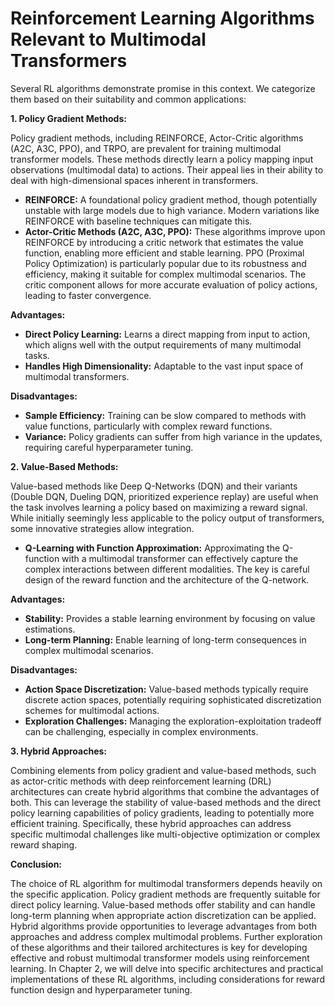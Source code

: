 # Reinforcement Learning Algorithms Relevant to Multimodal Transformers


Several RL algorithms demonstrate promise in this context.  We categorize them based on their suitability and common applications:

**1. Policy Gradient Methods:**

Policy gradient methods, including REINFORCE, Actor-Critic algorithms (A2C, A3C, PPO), and TRPO, are prevalent for training multimodal transformer models.  These methods directly learn a policy mapping input observations (multimodal data) to actions.  Their appeal lies in their ability to deal with high-dimensional spaces inherent in transformers.

* **REINFORCE:**  A foundational policy gradient method, though potentially unstable with large models due to high variance.  Modern variations like REINFORCE with baseline techniques can mitigate this.
* **Actor-Critic Methods (A2C, A3C, PPO):**  These algorithms improve upon REINFORCE by introducing a critic network that estimates the value function, enabling more efficient and stable learning.  PPO (Proximal Policy Optimization) is particularly popular due to its robustness and efficiency, making it suitable for complex multimodal scenarios.  The critic component allows for more accurate evaluation of policy actions, leading to faster convergence.

**Advantages:**

* **Direct Policy Learning:**  Learns a direct mapping from input to action, which aligns well with the output requirements of many multimodal tasks.
* **Handles High Dimensionality:**  Adaptable to the vast input space of multimodal transformers.


**Disadvantages:**

* **Sample Efficiency:**  Training can be slow compared to methods with value functions, particularly with complex reward functions.
* **Variance:**  Policy gradients can suffer from high variance in the updates, requiring careful hyperparameter tuning.


**2. Value-Based Methods:**

Value-based methods like Deep Q-Networks (DQN) and their variants (Double DQN, Dueling DQN, prioritized experience replay) are useful when the task involves learning a policy based on maximizing a reward signal.  While initially seemingly less applicable to the policy output of transformers, some innovative strategies allow integration.

* **Q-Learning with Function Approximation:**  Approximating the Q-function with a multimodal transformer can effectively capture the complex interactions between different modalities. The key is careful design of the reward function and the architecture of the Q-network.


**Advantages:**

* **Stability:**  Provides a stable learning environment by focusing on value estimations.
* **Long-term Planning:**  Enable learning of long-term consequences in complex multimodal scenarios.


**Disadvantages:**

* **Action Space Discretization:**  Value-based methods typically require discrete action spaces, potentially requiring sophisticated discretization schemes for multimodal actions.
* **Exploration Challenges:**  Managing the exploration-exploitation tradeoff can be challenging, especially in complex environments.


**3. Hybrid Approaches:**

Combining elements from policy gradient and value-based methods, such as actor-critic methods with deep reinforcement learning (DRL) architectures can create hybrid algorithms that combine the advantages of both.  This can leverage the stability of value-based methods and the direct policy learning capabilities of policy gradients, leading to potentially more efficient training.  Specifically, these hybrid approaches can address specific multimodal challenges like multi-objective optimization or complex reward shaping.

**Conclusion:**

The choice of RL algorithm for multimodal transformers depends heavily on the specific application.  Policy gradient methods are frequently suitable for direct policy learning.  Value-based methods offer stability and can handle long-term planning when appropriate action discretization can be applied.  Hybrid algorithms provide opportunities to leverage advantages from both approaches and address complex multimodal problems.  Further exploration of these algorithms and their tailored architectures is key for developing effective and robust multimodal transformer models using reinforcement learning.  In Chapter 2, we will delve into specific architectures and practical implementations of these RL algorithms, including considerations for reward function design and hyperparameter tuning.


